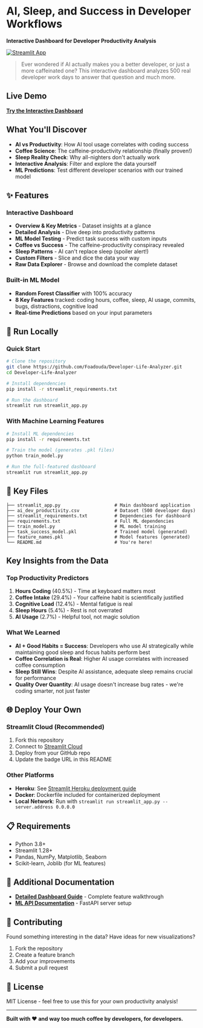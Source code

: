 # AI, Sleep, and Success in Developer Workflows

**Interactive Dashboard for Developer Productivity Analysis**

[![Streamlit App]([[https://static.streamlit.io/badges/streamlit_badge_black_white.svg)](https://your-deployed-app-url.streamlit.app](https://developer-life-analyzer-jmmtvajs9bucgbh54pjx24.streamlit.app/)](https://developer-life-analyzer-jmmtvajs9bucgbh54pjx24.streamlit.app))

> Ever wondered if AI actually makes you a better developer, or just a more caffeinated one? This interactive dashboard analyzes 500 real developer work days to answer that question and much more.

## Live Demo

**[Try the Interactive Dashboard]([https://your-deployed-app-url.streamlit.app](https://developer-life-analyzer-jmmtvajs9bucgbh54pjx24.streamlit.app))**

## What You'll Discover

- **AI vs Productivity**: How AI tool usage correlates with coding success
- **Coffee Science**: The caffeine-productivity relationship (finally proven!)
- **Sleep Reality Check**: Why all-nighters don't actually work
- **Interactive Analysis**: Filter and explore the data yourself
- **ML Predictions**: Test different developer scenarios with our trained model

## ✨ Features

### Interactive Dashboard
- **Overview & Key Metrics** - Dataset insights at a glance
- **Detailed Analysis** - Dive deep into productivity patterns
- **ML Model Testing** - Predict task success with custom inputs
- **Coffee vs Success** - The caffeine-productivity conspiracy revealed
- **Sleep Patterns** - AI can't replace sleep (spoiler alert!)
- **Custom Filters** - Slice and dice the data your way
- **Raw Data Explorer** - Browse and download the complete dataset

### Built-in ML Model
- **Random Forest Classifier** with 100% accuracy
- **8 Key Features** tracked: coding hours, coffee, sleep, AI usage, commits, bugs, distractions, cognitive load
- **Real-time Predictions** based on your input parameters

## 🔧 Run Locally

### Quick Start
```bash
# Clone the repository
git clone https://github.com/Foadouda/Developer-Life-Analyzer.git
cd Developer-Life-Analyzer

# Install dependencies
pip install -r streamlit_requirements.txt

# Run the dashboard
streamlit run streamlit_app.py
```

### With Machine Learning Features
```bash
# Install ML dependencies
pip install -r requirements.txt

# Train the model (generates .pkl files)
python train_model.py

# Run the full-featured dashboard
streamlit run streamlit_app.py
```

## 📁 Key Files

```
├── streamlit_app.py                    # Main dashboard application
├── ai_dev_productivity.csv             # Dataset (500 developer days)
├── streamlit_requirements.txt          # Dependencies for dashboard
├── requirements.txt                    # Full ML dependencies
├── train_model.py                      # ML model training
├── task_success_model.pkl              # Trained model (generated)
├── feature_names.pkl                   # Model features (generated)
└── README.md                           # You're here!
```

## Key Insights from the Data

### Top Productivity Predictors
1. **Hours Coding** (40.5%) - Time at keyboard matters most
2. **Coffee Intake** (29.4%) - Your caffeine habit is scientifically justified
3. **Cognitive Load** (12.4%) - Mental fatigue is real
4. **Sleep Hours** (5.4%) - Rest is not overrated
5. **AI Usage** (2.7%) - Helpful tool, not magic solution

### What We Learned
- **AI + Good Habits = Success**: Developers who use AI strategically while maintaining good sleep and focus habits perform best
- **Coffee Correlation is Real**: Higher AI usage correlates with increased coffee consumption
- **Sleep Still Wins**: Despite AI assistance, adequate sleep remains crucial for performance
- **Quality Over Quantity**: AI usage doesn't increase bug rates - we're coding smarter, not just faster

## 🌐 Deploy Your Own

### Streamlit Cloud (Recommended)
1. Fork this repository
2. Connect to [Streamlit Cloud](https://streamlit.io/cloud)
3. Deploy from your GitHub repo
4. Update the badge URL in this README

### Other Platforms
- **Heroku**: See [Streamlit Heroku deployment guide](https://docs.streamlit.io/knowledge-base/deploy/heroku)
- **Docker**: Dockerfile included for containerized deployment
- **Local Network**: Run with `streamlit run streamlit_app.py --server.address 0.0.0.0`

## 📋 Requirements

- Python 3.8+
- Streamlit 1.28+
- Pandas, NumPy, Matplotlib, Seaborn
- Scikit-learn, Joblib (for ML features)

## 📖 Additional Documentation

- **[Detailed Dashboard Guide](STREAMLIT_README.md)** - Complete feature walkthrough
- **[ML API Documentation](README_ML.md)** - FastAPI server setup


## 🤝 Contributing

Found something interesting in the data? Have ideas for new visualizations? 

1. Fork the repository
2. Create a feature branch
3. Add your improvements
4. Submit a pull request

## 📄 License

MIT License - feel free to use this for your own productivity analysis!

---

**Built with ❤️ and way too much coffee by developers, for developers.**

